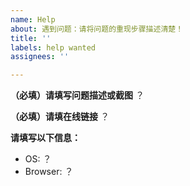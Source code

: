 ```yaml
---
name: Help
about: 遇到问题：请将问题的重现步骤描述清楚！
title: ''
labels: help wanted
assignees: ''

---
```


**（必填）请填写问题描述或截图**
？

**（必填）请填在线链接**
？

**请填写以下信息：**

- OS: ？
- Browser: ？
